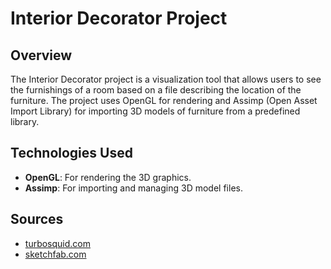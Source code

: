 # Interior Decorator Project

## Overview

The Interior Decorator project is a visualization tool that allows users to see the furnishings of a room based on a file describing the location of the furniture. The project uses OpenGL for rendering and Assimp (Open Asset Import Library) for importing 3D models of furniture from a predefined library.

## Technologies Used

- **OpenGL**: For rendering the 3D graphics.
- **Assimp**: For importing and managing 3D model files.

## Sources
- [turbosquid.com](https://www.turbosquid.com/)
- [sketchfab.com](https://sketchfab.com/)
